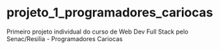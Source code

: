 # projeto_1_programadores_cariocas
Primeiro projeto individual do curso de Web Dev Full Stack pelo Senac/Resilia - Programadores Cariocas
